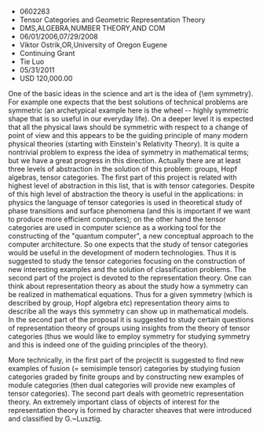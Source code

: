 
* 0602263
* Tensor Categories and Geometric Representation Theory
* DMS,ALGEBRA,NUMBER THEORY,AND COM
* 06/01/2006,07/29/2008
* Viktor Ostrik,OR,University of Oregon Eugene
* Continuing Grant
* Tie Luo
* 05/31/2011
* USD 120,000.00

One of the basic ideas in the science and art is the idea of {\em symmetry}. For
example one expects that the best solutions of technical problems are symmetric
(an archetypical example here is the wheel -- highly symmetric shape that is so
useful in our everyday life). On a deeper level it is expected that all the
physical laws should be symmetric with respect to a change of point of view and
this appears to be the guiding principle of many modern physical theories
(starting with Einstein's Relativity Theory). It is quite a nontrivial problem
to express the idea of symmetry in mathematical terms; but we have a great
progress in this direction. Actually there are at least three levels of
abstraction in the solution of this problem: groups, Hopf algebras, tensor
categories. The first part of this project is related with highest level of
abstraction in this list, that is with tensor categories. Despite of this high
level of abstraction the theory is useful in the applications: in physics the
language of tensor categories is used in theoretical study of phase transitions
and surface phenomena (and this is important if we want to produce more
efficient computers); on the other hand the tensor categories are used in
computer science as a working tool for the constructing of the "quantum
computer", a new conceptual approach to the computer architecture. So one
expects that the study of tensor categories would be useful in the development
of modern technologies. Thus it is suggested to study the tensor categories
focusing on the construction of new interesting examples and the solution of
classification problems. The second part of the project is devoted to the
representation theory. One can think about representation theory as about the
study how a symmetry can be realized in mathematical equations. Thus for a given
symmetry (which is described by group, Hopf algebra etc) representation theory
aims to describe all the ways this symmetry can show up in mathematical models.
In the second part of the proposal it is suggested to study certain questions of
representation theory of groups using insights from the theory of tensor
categories (thus we would like to employ symmetry for studying symmetry and this
is indeed one of the guiding principles of the theory).

More technically, in the first part of the projectit is suggested to find new
examples of fusion (= semisimple tensor) categories by studying fusion
categories graded by finite groups and by constructing new examples of module
categories (then dual categories will provide new examples of tensor
categories). The second part deals with geometric representation theory. An
extremely important class of objects of interest for the representation theory
is formed by character sheaves that were introduced and classified by
G.~Lusztig.
